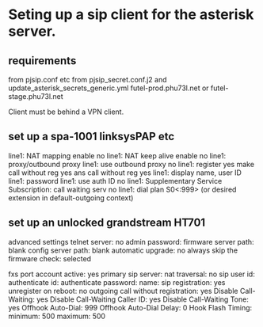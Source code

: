 # Seting up a sip client for the asterisk server.

## requirements

<extension> from pjsip.conf etc
<secret> from pjsip_secret.conf.j2 and update_asterisk_secrets_generic.yml
<server> futel-prod.phu73l.net or futel-stage.phu73l.net

Client must be behind a VPN client.

## set up a spa-1001 linksysPAP etc

line1: NAT mapping enable no
line1: NAT keep alive enable no
line1: proxy/outbound proxy <server>
line1: use outbound proxy no
line1: register yes
       make call without reg yes
       ans call without reg yes
line1: display name, user ID <extension>
line1: password <secret>
line1: use auth ID no
line1: Supplementary Service Subscription: call waiting serv no
line1: dial plan S0<:999> (or desired extension in default-outgoing context)

## set up an unlocked grandstream HT701

advanced settings
telnet server: no
admin password:
firmware server path: blank
config server path: blank
automatic upgrade: no
always skip the firmware check: selected

fxs port
account active: yes
primary sip server: <server>
nat traversal: no
sip user id:
authenticate id:
authenticate password:
name:
sip registration: yes
unregister on reboot: no
outgoing call without registration: yes
Disable Call-Waiting: yes
Disable Call-Waiting Caller ID: yes
Disable Call-Waiting Tone: yes
Offhook Auto-Dial: 999
Offhook Auto-Dial Delay: 0
Hook Flash Timing: minimum: 500 maximum: 500
